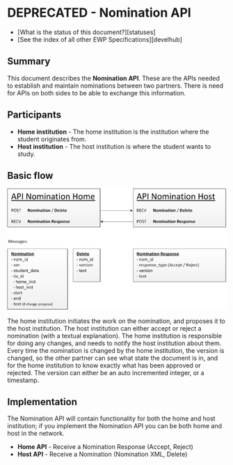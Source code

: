 DEPRECATED - Nomination API
======================================

* [What is the status of this document?][statuses]
* [See the index of all other EWP Specifications][develhub]

Summary
-------

This document describes the **Nomination API**. These are the APIs needed to establish and maintain nominations between two partners. There is need for APIs on both sides to be able to exchange this information.

Participants
------------

* **Home institution** - The home institution is the institution where the student originates from.
* **Host institution** - The host institution is where the student wants to study. 

Basic flow
----------

![Flow](API_Nomination_v01.png)

The home institution initiates the work on the nomination, and proposes it to the host institution. The host institution can either accept or reject a nomination (with a textual explanation). The home institution is responsible for doing any changes, and needs to notify the host institution about them. Every time the nomination is changed by the home institution, the version is changed, so the other partner can see what state the document is in, and for the home institution to know exactly what has been approved or rejected. The version can either be an auto incremented integer, or a timestamp.

Implementation
--------------

The Nomination API will contain functionality for both the home and host institution; if you implement the Nomination API you can be both home and host in the network.

* **Home API** - Receive a Nomination Response (Accept, Reject)
* **Host API** - Receive a Nomination (Nomination XML, Delete)
